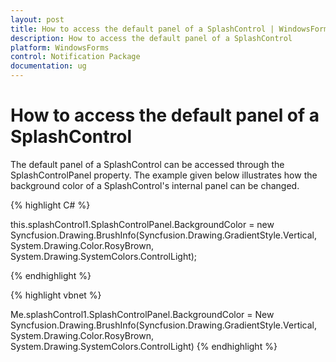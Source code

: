 ```yaml
---
layout: post
title: How to access the default panel of a SplashControl | WindowsForms | Syncfusion
description: How to access the default panel of a SplashControl
platform: WindowsForms
control: Notification Package 
documentation: ug
---
```


#  How to access the default panel of a SplashControl
The default panel of a SplashControl can be accessed through the SplashControlPanel property.
The example given below illustrates how the background color of a SplashControl's internal panel can be changed.

{% highlight C# %}


this.splashControl1.SplashControlPanel.BackgroundColor = new Syncfusion.Drawing.BrushInfo(Syncfusion.Drawing.GradientStyle.Vertical, System.Drawing.Color.RosyBrown, System.Drawing.SystemColors.ControlLight);

{% endhighlight %}

{% highlight vbnet %}


Me.splashControl1.SplashControlPanel.BackgroundColor = New Syncfusion.Drawing.BrushInfo(Syncfusion.Drawing.GradientStyle.Vertical, System.Drawing.Color.RosyBrown, System.Drawing.SystemColors.ControlLight)
{% endhighlight %}